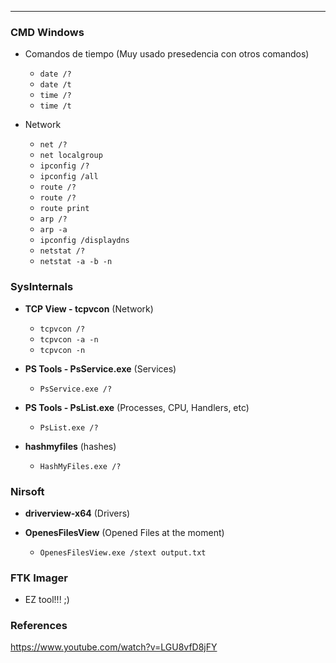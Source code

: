 ---

### CMD Windows

- Comandos de tiempo (Muy usado presedencia con otros comandos)

    - `date /?`
    - `date /t`
    - `time /?`
    - `time /t` 
    
- Network

    - `net /?` 
    - `net localgroup`  
    - `ipconfig /?`   
    - `ipconfig /all`
    - `route /?`
    - `route /?`
    - `route print`
    - `arp /?`
    - `arp -a`
    - `ipconfig /displaydns`
    - `netstat /?`
    - `netstat -a -b -n`

### SysInternals

- **TCP View - tcpvcon** (Network)

    - `tcpvcon /?`
    - `tcpvcon -a -n`
    - `tcpvcon -n`  

- **PS Tools - PsService.exe** (Services)

    - `PsService.exe /?`

- **PS Tools - PsList.exe** (Processes, CPU, Handlers, etc)

    - `PsList.exe /?`

- **hashmyfiles** (hashes)

    - `HashMyFiles.exe /?` 

### Nirsoft

- **driverview-x64** (Drivers)

- **OpenesFilesView** (Opened Files at the moment)

    - `OpenesFilesView.exe /stext output.txt`   

### FTK Imager

- EZ tool!!! ;) 


### References

https://www.youtube.com/watch?v=LGU8vfD8jFY
